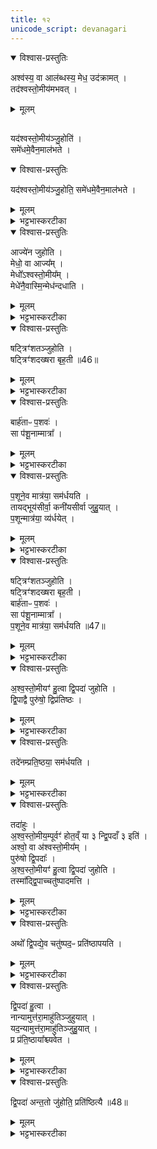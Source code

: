 ```yaml
---
title: १२
unicode_script: devanagari
---
```


<details open><summary>विश्वास-प्रस्तुतिः</summary>

अश्व॑स्य॒ वा आल॑ब्धस्य॒ मेध॒ उद॑क्रामत् ।  
तद॑श्वस्तो॒मीय॑मभवत् ।  
</details>

<details><summary>मूलम्</summary>

अश्व॑स्य॒ वा आल॑ब्धस्य॒ मेध॒ उद॑क्रामत् ।  
तद॑श्वस्तो॒मीय॑मभवत् ।  
</details>

##
यद॑श्वस्तो॒मीय॑ञ्जु॒होति॑ ।  
समे॑धमे॒वैन॒माल॑भते ।  
<details open><summary>विश्वास-प्रस्तुतिः</summary>

यद॑श्वस्तो॒मीय॑ञ्जु॒होति॒ समे॑धमे॒वैन॒माल॑भते ।  
</details>

<details><summary>मूलम्</summary>

यद॑श्वस्तो॒मीय॑ञ्जु॒होति॒ समे॑धमे॒वैन॒माल॑भते ।  
</details>

<details><summary>भट्टभास्करटीका</summary>

1अश्वस्य वा इत्यादि ॥ मेधः सारः आलम्भनानन्तरं अश्वात् उदक्रामत्, ततोऽश्वस्तोमीयात्मना अतिष्ठत् । 'यदक्रन्दः' इत्यनुवाकत्रयाम्नातानां मन्त्राणां इयमाख्या, अश्वस्तुतिः प्रयोजनम् । अनुप्रवचनादित्वाच्छः । समेधं ससार एवालब्धो भवति ॥
</details>

<details open><summary>विश्वास-प्रस्तुतिः</summary>

आज्ये॑न जुहोति ।  
मेधो॒ वा आज्य᳚म् ।  
मेधो᳚ऽश्वस्तो॒मीय᳚म् ।  
मेधे॑नै॒वास्मि॒न्मेध॑न्दधाति ।  
</details>

<details><summary>मूलम्</summary>

आज्ये॑न जुहोति ।  
मेधो॒ वा आज्य᳚म् ।  
मेधो᳚ऽश्वस्तो॒मीय᳚म् ।  
मेधे॑नै॒वास्मि॒न्मेध॑न्दधाति ।  
</details>

<details><summary>भट्टभास्करटीका</summary>

2आज्येनेत्यादि ॥ मेधद्वयसंयोगादश्वमेधं भूयिष्ठं दधाति ॥
</details>

<details open><summary>विश्वास-प्रस्तुतिः</summary>

षट्त्रिꣳ॑शतञ्जुहोति ।  
षट्त्रिꣳ॑शदख्षरा बृह॒ती ॥46॥  
</details>

<details><summary>मूलम्</summary>

षट्त्रिꣳ॑शतञ्जुहोति ।  
षट्त्रिꣳ॑शदख्षरा बृह॒ती ॥46॥  
</details>

<details><summary>भट्टभास्करटीका</summary>

3षट्त्रिंशतमिति ॥ अनुवाकत्रये पञ्चत्रिंशत्, 'क्रमैरत्यक्रमीत्' इत्येका तथा षट्त्रिंशदाहुतिः ।  
</details>

<details open><summary>विश्वास-प्रस्तुतिः</summary>

बार्ह॑ताᳶ प॒शवः॑ ।  
सा प॑शू॒नाम्मात्रा᳚ ।  
</details>

<details><summary>मूलम्</summary>

बार्ह॑ताᳶ प॒शवः॑ ।  
सा प॑शू॒नाम्मात्रा᳚ ।  
</details>

<details><summary>भट्टभास्करटीका</summary>

बार्हता इति । बृहत्याः पशुहेतुत्वात् । बृहतीशब्द उत्सादिः ।  
</details>

<details open><summary>विश्वास-प्रस्तुतिः</summary>

प॒शूने॒व मात्र॑या॒ सम॑र्धयति ।  
तायद्भूय॑सीर्वा॒ कनी॑यसीर्वा जुहु॒यात् ।  
प॒शून्मात्र॑या॒ व्य॑र्धयेत् ।  
</details>

<details><summary>मूलम्</summary>

प॒शूने॒व मात्र॑या॒ सम॑र्धयति ।  
तायद्भूय॑सीर्वा॒ कनी॑यसीर्वा जुहु॒यात् ।  
प॒शून्मात्र॑या॒ व्य॑र्धयेत् ।  
</details>

<details><summary>भट्टभास्करटीका</summary>

मात्रा परिमाणं षटत्रिंशत्संख्या पशूनां बार्हतत्वात् । तस्मात्संख्याविशेषेण निजमात्रालाभात् समृद्धाः पशवो भवन्ति ।
</details>

<details open><summary>विश्वास-प्रस्तुतिः</summary>

षट्त्रिꣳ॑शतञ्जुहोति ।  
षट्त्रिꣳ॑शदख्षरा बृह॒ती ।  
बार्ह॑ताᳶ प॒शवः॑ ।  
सा प॑शू॒नाम्मात्रा᳚ ।  
प॒शूने॒व मात्र॑या॒ सम॑र्धयति ॥47॥
</details>

<details><summary>मूलम्</summary>

षट्त्रिꣳ॑शतञ्जुहोति ।  
षट्त्रिꣳ॑शदख्षरा बृह॒ती ।  
बार्ह॑ताᳶ प॒शवः॑ ।  
सा प॑शू॒नाम्मात्रा᳚ ।  
प॒शूने॒व मात्र॑या॒ सम॑र्धयति ॥47॥
</details>

<details><summary>भट्टभास्करटीका</summary>

तस्मात् षट्त्रिंशतो भूयस्यः अतिरिक्ताः कनीयस्य ऊनाश्चाहुतयः पशूनां व्यृद्धिहेतवः ।  

तस्मात् षट्त्रिंशतमेवेत्यादरार्थं पुनर्वचनम् । एताश्च स्विष्टकृतः प्रागेव होतव्याः ॥
</details>

<details open><summary>विश्वास-प्रस्तुतिः</summary>

अ॒श्व॒स्तो॒मीयꣳ॑ हु॒त्वा द्वि॒पदा॑ जुहोति ।  
द्वि॒पाद्वै पुरु॑षो॒ द्विप्र॑तिष्ठः ।  
</details>

<details><summary>मूलम्</summary>

अ॒श्व॒स्तो॒मीयꣳ॑ हु॒त्वा द्वि॒पदा॑ जुहोति ।  
द्वि॒पाद्वै पुरु॑षो॒ द्विप्र॑तिष्ठः ।  
</details>

<details><summary>भट्टभास्करटीका</summary>

4अश्वस्तोमीयमिति ॥ स्तोमीयानन्तरं द्विपदाः 'इमा नुकं भुवना सीषधेम' इत्याद्यास्तिस्रो जुहोति । द्वौ पादौ आसामिति 'संख्यासुपर्वूस्य' इति लोपे समासान्तोऽपि 'पादः पत्' दति पद्भावः । द्विप्रतिष्ठः प्रतितिष्ठत्याभ्यामिति प्रतिष्ठे पादौ ताभ्यामेव प्रतिष्ठातुं शक्नोतीति द्विप्रतिष्ठः । यद्वा - द्विप्रतिष्ठः द्युपृथिवीप्रतिष्ठः
</details>

<details open><summary>विश्वास-प्रस्तुतिः</summary>

तदे॑नम्प्रति॒ष्ठया॒ सम॑र्धयति ।  
</details>

<details><summary>मूलम्</summary>

तदे॑नम्प्रति॒ष्ठया॒ सम॑र्धयति ।  
</details>

<details><summary>भट्टभास्करटीका</summary>

तस्माद्द्वित्वलाभेनैनं प्रतिष्ठासमृद्धं करोति ॥
</details>

<details open><summary>विश्वास-प्रस्तुतिः</summary>

तदा॑हुः ।  
अ॒श्व॒स्तो॒मीय॒म्पूर्वꣳ॑ होत॒व्ँ या ३ न्द्वि॒पदाँ ३ इति॑ ।  
अश्वो॒ वा अ॑श्वस्तो॒मीय᳚म् ।  
पुरु॑षो द्वि॒पदाः᳚ ।  
अ॒श्व॒स्तो॒मीयꣳ॑ हु॒त्वा द्वि॒पदा॑ जुहोति ।  
तस्मा᳚द्द्वि॒पाच्चतु॑ष्पादमत्ति ।  
</details>

<details><summary>मूलम्</summary>

तदा॑हुः ।  
अ॒श्व॒स्तो॒मीय॒म्पूर्वꣳ॑ होत॒व्ँ या ३ न्द्वि॒पदाँ ३ इति॑ ।  
अश्वो॒ वा अ॑श्वस्तो॒मीय᳚म् ।  
पुरु॑षो द्वि॒पदाः᳚ ।  
अ॒श्व॒स्तो॒मीयꣳ॑ हु॒त्वा द्वि॒पदा॑ जुहोति ।  
तस्मा᳚द्द्वि॒पाच्चतु॑ष्पादमत्ति ।  
</details>

<details><summary>भट्टभास्करटीका</summary>

5तदाहुरिति ॥ विचार्यमाणानामित्युभयत्र प्लुतः । अश्व एवाश्वस्तोमीयं तत्स्तोत्रप्रधानत्वात्, पुरुषः स्वयं द्विपदा ऋचः द्विपात्त्वात् । तस्मात् अश्वस्तोमीयानन्तरं द्विपदाहोमात् द्विपात् प्रधानत्वात् गुणभूतं चतुष्पादं अत्ति भुङ्क्ते ।  
</details>

<details open><summary>विश्वास-प्रस्तुतिः</summary>

अथो᳚ द्वि॒पद्ये॒व चतु॑ष्पद॒ᳶ प्रति॑ष्ठापयति ।  
</details>

<details><summary>मूलम्</summary>

अथो᳚ द्वि॒पद्ये॒व चतु॑ष्पद॒ᳶ प्रति॑ष्ठापयति ।  
</details>

<details><summary>भट्टभास्करटीका</summary>

अपिच पश्चात् सृष्टे द्विपदि प्रथमसृष्टान् चतुष्पदः प्रतिष्ठापयति द्विपादधीनत्वाच्चतुष्पदां प्रतिष्ठायाः रक्षणादिरूपायाः ।  
</details>

<details open><summary>विश्वास-प्रस्तुतिः</summary>

द्वि॒पदा॑ हु॒त्वा ।  
नान्यामुत्त॑रा॒माहु॑तिञ्जुहुयात् ।  
यद॒न्यामुत्त॑रा॒माहु॑तिञ्जुहु॒यात् ।  
प्र प्र॑ति॒ष्ठाया᳚श्च्यवेत ।  
</details>

<details><summary>मूलम्</summary>

द्वि॒पदा॑ हु॒त्वा ।  
नान्यामुत्त॑रा॒माहु॑तिञ्जुहुयात् ।  
यद॒न्यामुत्त॑रा॒माहु॑तिञ्जुहु॒यात् ।  
प्र प्र॑ति॒ष्ठाया᳚श्च्यवेत ।  
</details>

<details><summary>भट्टभास्करटीका</summary>

अथ द्विपदा हुत्वा उत्तरामनन्तरभाविनीं आहुतिं स्तेगाद्याहुतिं न जुहुयात् । यदि जुहूयात् प्रतिष्ठायाः प्रच्यवेत । तस्मात् अन्ततः द्विपदा जुहोति अश्वस्तोमीयात्पर्वूमेव स्तेगाद्याहुतिः ।  
</details>

<details open><summary>विश्वास-प्रस्तुतिः</summary>

द्वि॒पदा॑ अन्त॒तो जु॑होति॒ प्रति॑ष्ठित्यै ॥48॥  
</details>

<details><summary>मूलम्</summary>

द्वि॒पदा॑ अन्त॒तो जु॑होति॒ प्रति॑ष्ठित्यै ॥48॥  
</details>

<details><summary>भट्टभास्करटीका</summary>

द्विपदा हुत्वा स्विष्टकृदेव, तत्प्रतिष्ठित्यै भवति ॥


इति तृतीये नवमे द्वादशोऽनुवाकः ॥  

</details>

